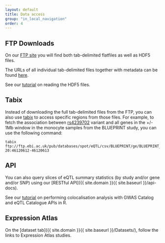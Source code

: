 ```yaml
---
layout: default
title: Data access
group: "in_local_navigation"
order: 4
---
```


FTP Downloads
-------------

On our [FTP site](ftp://ftp.ebi.ac.uk/pub/databases/spot/eQTL) you will find both tab-delimited flatfiles as well as HDF5 files. 

The URLs of all individual tab-delimited files together with metadata can be found [here](https://github.com/kauralasoo/eQTL-Catalogue-resources/blob/master/tabix/tabix_all_ftp_pathes.tsv).

See our [tutorial](https://github.com/EBISPOT/SumStats/blob/eqtls/querying_hdf5_basics.ipynb) on reading the HDF5 files.

Tabix
-----
Instead of downloading the full tab-delimited files from the FTP, you can also use [tabix](http://www.htslib.org/doc/tabix.1.html) to access specific regions from those files. For example, to fetch the association between [rs4239702](http://www.ensembl.org/Homo_sapiens/Variation/Explore?r=20:46120112-46121112;v=rs4239702;vdb=variation;vf=528871173) variant and all genes in the +/- 1Mb window in the monocyte samples from the BLUEPRINT study, you can use the following command:

```console
tabix ftp://ftp.ebi.ac.uk/pub/databases/spot/eQTL/csv/BLUEPRINT/ge/BLUEPRINT_ge_monocyte.all.tsv.gz 20:46120612-46120613
```

API
---

You can also query slices of eQTL summary statistics (by study and/or gene and/or SNP) using our [RESTful API]({{ site.domain }}{{ site.baseurl }}/api-docs).

See our [tutorial](http://htmlpreview.github.io/?https://github.com/kauralasoo/eQTL-Catalogue-resources/blob/master/scripts/eQTL_API_usecase.html) on performing colocalisation analysis with GWAS Catalog and eQTL Catalogue APIs in R. 

Expression Atlas
----------------

On the [dataset tab]({{ site.domain }}{{ site.baseurl }}/Datasets/), follow the links to Expression Atlas studies.
